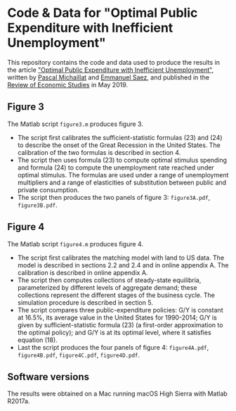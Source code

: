 # Code & Data for "Optimal Public Expenditure with Inefficient Unemployment"

This repository contains the code and data used to produce the results in the article ["Optimal Public Expenditure with Inefficient Unemployment"](https://www.pascalmichaillat.org/6.html), written by [Pascal Michaillat](https://www.pascalmichaillat.org) and [Emmanuel Saez](https://eml.berkeley.edu/~saez/), and published in the [Review of Economic Studies](https://doi.org/10.1093/restud/rdy030) in May 2019. 

## Figure 3

The Matlab script `figure3.m` produces figure 3.

* The script first calibrates the sufficient-statistic formulas (23) and (24) to describe
the onset of the Great Recession in the United States. The calibration of the two formulas is described in section 4.
* The script then uses formula (23) to compute optimal stimulus spending and formula (24) to compute the unemployment rate reached under optimal stimulus. The formulas are used under a range of unemployment multipliers and a range of elasticities of substitution between public and private consumption.
* The script then produces the two panels of figure 3: `figure3A.pdf`, `figure3B.pdf`.

## Figure 4

The Matlab script `figure4.m` produces figure 4.

* The script first calibrates the matching model with land to US data. The model is
described in sections 2.2 and 2.4 and in online appendix A. The calibration is described in online appendix A.
* The script then computes collections of steady-state equilibria, parameterized by
different levels of aggregate demand; these collections represent the different stages of
the business cycle. The simulation procedure is described in section 5.
* The script compares three public-expenditure policies: G/Y is constant at 16.5%, its average value in the United States for 1990-2014; G/Y is given by sufficient-statistic formula (23) (a first-order approximation to the optimal policy); and G/Y is at its optimal level, where it satisfies equation (18).
* Last the script produces the four panels of figure 4: `figure4A.pdf`, `figure4B.pdf`, `figure4C.pdf`, `figure4D.pdf`.

## Software versions

The results were obtained on a Mac running macOS High Sierra with Matlab R2017a.
